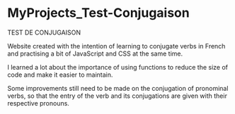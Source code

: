 # MyProjects_Test-Conjugaison

TEST DE CONJUGAISON

Website created with the intention of learning to conjugate verbs in French and practising a bit of JavaScript and CSS at the same time.

I learned a lot about the importance of using functions to reduce the size of code and make it easier to maintain.

Some improvements still need to be made on the conjugation of pronominal verbs, so that the entry of the verb and its conjugations are given with their respective pronouns.
